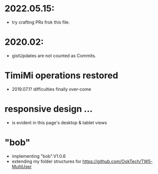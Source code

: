 # 2022.05.15:
* try crafting PRs frok this file.
# 2020.02:
* gistUpdates are not counted as Commits.

# TimiMi operations restored
* 2019.07.1? difficulties finally over-come

# responsive design ...
* is evident in this page's desktop & tablet views

# "bob"
* implementing "bob".V1.0.6
* extending my folder structures for https://github.com/OokTech/TW5-MultiUser

